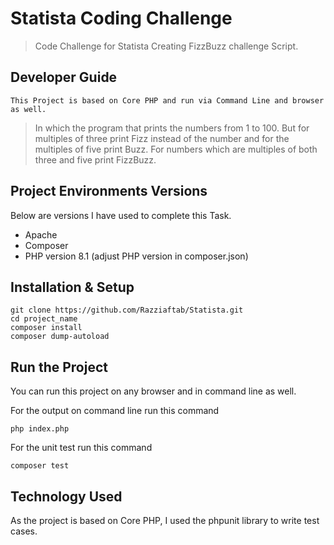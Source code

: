 # Statista Coding Challenge

> Code Challenge for Statista Creating FizzBuzz challenge Script.

## Developer Guide
    This Project is based on Core PHP and run via Command Line and browser as well.

> In which the program that prints the numbers from 1 to 100. But for multiples of three print Fizz instead of the number and for the multiples of five print Buzz. For numbers which are multiples of both three and five print FizzBuzz.

## Project Environments Versions
Below are versions I have used to complete this Task.
- Apache
- Composer
- PHP version 8.1 (adjust PHP version in composer.json)

## Installation & Setup
```
git clone https://github.com/Razziaftab/Statista.git
cd project_name
composer install
composer dump-autoload
```

## Run the Project

You can run this project on any browser and in command line as well.

For the output on command line run this command

`php index.php`

For the unit test run this command

`composer test`

## Technology Used

As the project is based on Core PHP, I used the phpunit library to write test cases.
